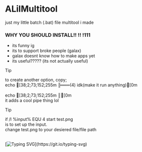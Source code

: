 # ALilMultitool
just my little batch (.bat) file multitool i made 
### WHY YOU SHOULD INSTALL!! !! !111
- its funny ig
- its to support broke people (galax)
- galax doesnt know how to make apps yet
- its useful????? (its not actually useful)

> [!TIP]
>to create another option, copy;
> </br> echo [38;2;73;152;255m        ╠═══(4) idk(make it run anything)[0m  
> </br> echo [38;2;73;152;255m        ║[0m
> </br> it adds a cool pipe thing lol

> [!TIP]
> if /I %input% EQU 4 start test.png
> </br> is to set up the input.
> </br> change test.png to your desiered file/file path

</br> [![Typing SVG](https://readme-typing-svg.demolab.com?font=Sansation&letterSpacing=close&duration=3000&pause=1000&width=435&lines=Created+By+Galax!)](https://git.io/typing-svg)
